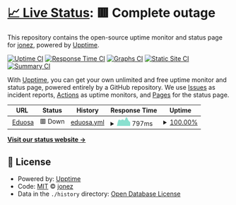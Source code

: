 # [📈 Live Status](https://jonezequiel92.github.io/status-eduosa): <!--live status--> **🟥 Complete outage**

This repository contains the open-source uptime monitor and status page for [jonez](https://jonezequiel92.github.io/status-eduosa), powered by [Upptime](https://github.com/upptime/upptime).

[![Uptime CI](https://github.com/jonezequiel92/status-eduosa/workflows/Uptime%20CI/badge.svg)](https://github.com/jonezequiel92/status-eduosa/actions?query=workflow%3A%22Uptime+CI%22)
[![Response Time CI](https://github.com/jonezequiel92/status-eduosa/workflows/Response%20Time%20CI/badge.svg)](https://github.com/jonezequiel92/status-eduosa/actions?query=workflow%3A%22Response+Time+CI%22)
[![Graphs CI](https://github.com/jonezequiel92/status-eduosa/workflows/Graphs%20CI/badge.svg)](https://github.com/jonezequiel92/status-eduosa/actions?query=workflow%3A%22Graphs+CI%22)
[![Static Site CI](https://github.com/jonezequiel92/status-eduosa/workflows/Static%20Site%20CI/badge.svg)](https://github.com/jonezequiel92/status-eduosa/actions?query=workflow%3A%22Static+Site+CI%22)
[![Summary CI](https://github.com/jonezequiel92/status-eduosa/workflows/Summary%20CI/badge.svg)](https://github.com/jonezequiel92/status-eduosa/actions?query=workflow%3A%22Summary+CI%22)

With [Upptime](https://upptime.js.org), you can get your own unlimited and free uptime monitor and status page, powered entirely by a GitHub repository. We use [Issues](https://github.com/jonezequiel92/status-eduosa/issues) as incident reports, [Actions](https://github.com/jonezequiel92/status-eduosa/actions) as uptime monitors, and [Pages](https://jonezequiel92.github.io/status-eduosa) for the status page.

<!--start: status pages-->
<!-- This summary is generated by Upptime (https://github.com/upptime/upptime) -->
<!-- Do not edit this manually, your changes will be overwritten -->
<!-- prettier-ignore -->
| URL | Status | History | Response Time | Uptime |
| --- | ------ | ------- | ------------- | ------ |
| <img alt="" src="https://favicons.githubusercontent.com/www.eduosa.com" height="13"> [Eduosa](https://www.eduosa.com/) | 🟥 Down | [eduosa.yml](https://github.com/jonezequiel92/status-eduosa/commits/HEAD/history/eduosa.yml) | <details><summary><img alt="Response time graph" src="./graphs/eduosa/response-time-week.png" height="20"> 797ms</summary><br><a href="https://jonezequiel92.github.io/status-eduosa/history/eduosa"><img alt="Response time 799" src="https://img.shields.io/endpoint?url=https%3A%2F%2Fraw.githubusercontent.com%2Fjonezequiel92%2Fstatus-eduosa%2FHEAD%2Fapi%2Feduosa%2Fresponse-time.json"></a><br><a href="https://jonezequiel92.github.io/status-eduosa/history/eduosa"><img alt="24-hour response time 481" src="https://img.shields.io/endpoint?url=https%3A%2F%2Fraw.githubusercontent.com%2Fjonezequiel92%2Fstatus-eduosa%2FHEAD%2Fapi%2Feduosa%2Fresponse-time-day.json"></a><br><a href="https://jonezequiel92.github.io/status-eduosa/history/eduosa"><img alt="7-day response time 797" src="https://img.shields.io/endpoint?url=https%3A%2F%2Fraw.githubusercontent.com%2Fjonezequiel92%2Fstatus-eduosa%2FHEAD%2Fapi%2Feduosa%2Fresponse-time-week.json"></a><br><a href="https://jonezequiel92.github.io/status-eduosa/history/eduosa"><img alt="30-day response time 822" src="https://img.shields.io/endpoint?url=https%3A%2F%2Fraw.githubusercontent.com%2Fjonezequiel92%2Fstatus-eduosa%2FHEAD%2Fapi%2Feduosa%2Fresponse-time-month.json"></a><br><a href="https://jonezequiel92.github.io/status-eduosa/history/eduosa"><img alt="1-year response time 799" src="https://img.shields.io/endpoint?url=https%3A%2F%2Fraw.githubusercontent.com%2Fjonezequiel92%2Fstatus-eduosa%2FHEAD%2Fapi%2Feduosa%2Fresponse-time-year.json"></a></details> | <details><summary><a href="https://jonezequiel92.github.io/status-eduosa/history/eduosa">100.00%</a></summary><a href="https://jonezequiel92.github.io/status-eduosa/history/eduosa"><img alt="All-time uptime 99.93%" src="https://img.shields.io/endpoint?url=https%3A%2F%2Fraw.githubusercontent.com%2Fjonezequiel92%2Fstatus-eduosa%2FHEAD%2Fapi%2Feduosa%2Fuptime.json"></a><br><a href="https://jonezequiel92.github.io/status-eduosa/history/eduosa"><img alt="24-hour uptime 100.00%" src="https://img.shields.io/endpoint?url=https%3A%2F%2Fraw.githubusercontent.com%2Fjonezequiel92%2Fstatus-eduosa%2FHEAD%2Fapi%2Feduosa%2Fuptime-day.json"></a><br><a href="https://jonezequiel92.github.io/status-eduosa/history/eduosa"><img alt="7-day uptime 100.00%" src="https://img.shields.io/endpoint?url=https%3A%2F%2Fraw.githubusercontent.com%2Fjonezequiel92%2Fstatus-eduosa%2FHEAD%2Fapi%2Feduosa%2Fuptime-week.json"></a><br><a href="https://jonezequiel92.github.io/status-eduosa/history/eduosa"><img alt="30-day uptime 100.00%" src="https://img.shields.io/endpoint?url=https%3A%2F%2Fraw.githubusercontent.com%2Fjonezequiel92%2Fstatus-eduosa%2FHEAD%2Fapi%2Feduosa%2Fuptime-month.json"></a><br><a href="https://jonezequiel92.github.io/status-eduosa/history/eduosa"><img alt="1-year uptime 99.93%" src="https://img.shields.io/endpoint?url=https%3A%2F%2Fraw.githubusercontent.com%2Fjonezequiel92%2Fstatus-eduosa%2FHEAD%2Fapi%2Feduosa%2Fuptime-year.json"></a></details>

<!--end: status pages-->

[**Visit our status website →**](https://jonezequiel92.github.io/status-eduosa)

## 📄 License

- Powered by: [Upptime](https://github.com/upptime/upptime)
- Code: [MIT](./LICENSE) © [jonez](https://jonezequiel92.github.io/status-eduosa)
- Data in the `./history` directory: [Open Database License](https://opendatacommons.org/licenses/odbl/1-0/)
